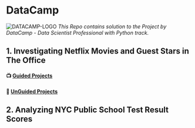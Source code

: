 # DataCamp
![DATACAMP-LOGO](https://vap.college/wp-content/uploads/2021/09/datacamp.png)
*This Repo contains solution to the Project by DataCamp -  Data Scientist Professional with Python track.*
## 1. Investigating Netflix Movies and Guest Stars in The Office
#### 📺 [Guided Projects](https://github.com/alaagaber25/DataCamp-Projects/blob/main/Investigating-Netflix-Movies-and-Guest-Stars-in-The-Office/Guided/notebook.ipynb)
#### 🧰 [UnGuided Projects](https://github.com/alaagaber25/DataCamp-Projects/blob/main/Investigating-Netflix-Movies-and-Guest-Stars-in-The-Office/UnGuided/notebook.ipynb)

## 2. Analyzing NYC Public School Test Result Scores
